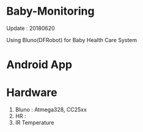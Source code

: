 # Baby-Monitoring

Update : 20180620

Using Bluno(DFRobot) for Baby Health Care System

# Android App


# Hardware
1. Bluno : Atmega328, CC25xx
2. HR : 
3. IR Temperature

